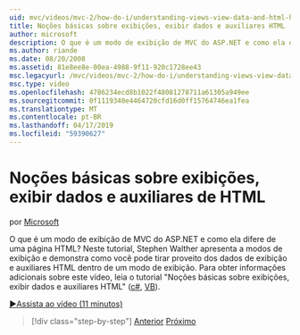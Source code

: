 ```yaml
---
uid: mvc/videos/mvc-2/how-do-i/understanding-views-view-data-and-html-helpers
title: Noções básicas sobre exibições, exibir dados e auxiliares HTML | Microsoft Docs
author: microsoft
description: O que é um modo de exibição de MVC do ASP.NET e como ela difere de uma página HTML? Neste tutorial, Stephen Walther apresenta exibições e demonstra como você pode t...
ms.author: riande
ms.date: 08/20/2008
ms.assetid: 81e8ee8e-00ea-4988-9f11-920c1728ee43
msc.legacyurl: /mvc/videos/mvc-2/how-do-i/understanding-views-view-data-and-html-helpers
msc.type: video
ms.openlocfilehash: 4786234ecd8b1022f48081278711a61305a949ee
ms.sourcegitcommit: 0f1119340e4464720cfd16d0ff15764746ea1fea
ms.translationtype: MT
ms.contentlocale: pt-BR
ms.lasthandoff: 04/17/2019
ms.locfileid: "59390627"
---
```

# <a name="understanding-views-view-data-and-html-helpers"></a>Noções básicas sobre exibições, exibir dados e auxiliares de HTML

por [Microsoft](https://github.com/microsoft)

O que é um modo de exibição de MVC do ASP.NET e como ela difere de uma página HTML? Neste tutorial, Stephen Walther apresenta a modos de exibição e demonstra como você pode tirar proveito dos dados de exibição e auxiliares HTML dentro de um modo de exibição. Para obter informações adicionais sobre este vídeo, leia o tutorial "Noções básicas sobre exibições, exibir dados e auxiliares HTML" ([c#](../../../overview/older-versions-1/views/asp-net-mvc-views-overview-cs.md), [VB](../../../overview/older-versions-1/views/asp-net-mvc-views-overview-vb.md)).

[&#9654;Assista ao vídeo (11 minutos)](https://channel9.msdn.com/Blogs/ASP-NET-Site-Videos/understanding-views-view-data-and-html-helpers)

> [!div class="step-by-step"]
> [Anterior](understanding-controllers-controller-actions-and-action-results.md)
> [Próximo](an-introduction-to-url-routing.md)
